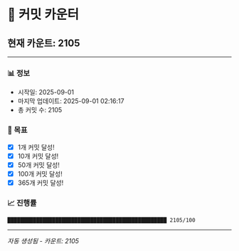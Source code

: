 # 🔢 커밋 카운터

## 현재 카운트: 2105

---

### 📊 정보
- 시작일: 2025-09-01
- 마지막 업데이트: 2025-09-01 02:16:17
- 총 커밋 수: 2105

### 🎯 목표
- [x] 1개 커밋 달성!
- [x] 10개 커밋 달성!
- [x] 50개 커밋 달성!
- [x] 100개 커밋 달성!
- [x] 365개 커밋 달성!

### 📈 진행률
```
██████████████████████████████████████████████████ 2105/100
```

---
*자동 생성됨 - 카운트: 2105*
